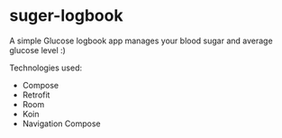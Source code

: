 # suger-logbook
A simple Glucose logbook app manages your blood sugar and average glucose level :)

Technologies used:

- Compose
- Retrofit
- Room
- Koin
- Navigation Compose
